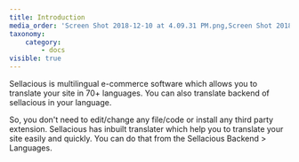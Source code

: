 ```yaml
---
title: Introduction
media_order: 'Screen Shot 2018-12-10 at 4.09.31 PM.png,Screen Shot 2018-12-10 at 4.12.19 PM.png'
taxonomy:
    category:
        - docs
visible: true
---
```


Sellacious is multilingual e-commerce software which allows you to translate your site in 70+ languages. You can also translate backend of sellacious in your language.

So, you don't need to edit/change any file/code or install any third party extension. Sellacious has inbuilt translater which help you to translate your site easily and quickly. You can do that from the Sellacious Backend > Languages.